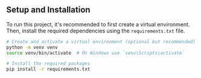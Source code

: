 ## Setup and Installation

To run this project, it's recommended to first create a virtual environment. Then, install the required dependencies using the `requirements.txt` file.

```bash
# Create and activate a virtual environment (optional but recommended)
python -m venv venv
source venv/bin/activate  # On Windows use `venv\Scripts\activate`

# Install the required packages
pip install -r requirements.txt
```